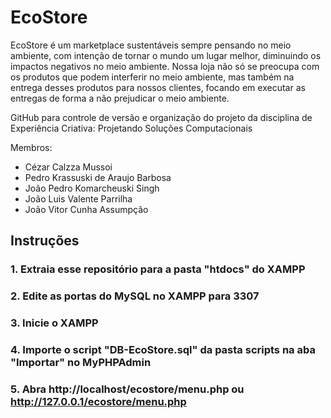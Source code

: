 # EcoStore

EcoStore é um marketplace sustentáveis sempre pensando no meio ambiente, com intenção de tornar o mundo um lugar melhor, diminuindo os impactos negativos no meio ambiente. Nossa loja não só se preocupa com os produtos que podem interferir no meio ambiente, mas também na entrega desses produtos para nossos clientes, focando em executar as entregas de forma a não prejudicar o meio ambiente.

GitHub para controle de versão e organização do projeto da disciplina de Experiência Criativa: Projetando Soluções Computacionais

Membros:
- Cézar Calzza Mussoi
- Pedro Krassuski de Araujo Barbosa
- João Pedro Komarcheuski Singh
- João Luis Valente Parrilha
- João Vitor Cunha Assumpção

## Instruções

### 1. Extraia esse repositório para a pasta "htdocs" do XAMPP  
### 2. Edite as portas do MySQL no XAMPP para 3307  
### 3. Inicie o XAMPP  
### 4. Importe o script "DB-EcoStore.sql" da pasta scripts na aba "Importar" no MyPHPAdmin
### 5. Abra http://localhost/ecostore/menu.php  ou http://127.0.0.1/ecostore/menu.php
